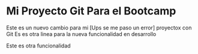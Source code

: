 ﻿# Mi Proyecto Git Para el Bootcamp
Este es un nuevo cambio para mi [Ups se me paso un error] proyectox con Git
Es es otra linea para la nueva funcionalidad en desarrollo

Este es otra funcionalidad
